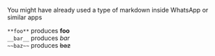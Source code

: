 You might have already used a type of markdown inside WhatsApp or similar apps

<span class="fragment">`` **foo** `` produces **foo**</span><br />
<span class="fragment">`` __bar__ `` produces *bar*</span><br />
<span class="fragment">`` ~~baz~~ `` produces ~~baz~~</span>
